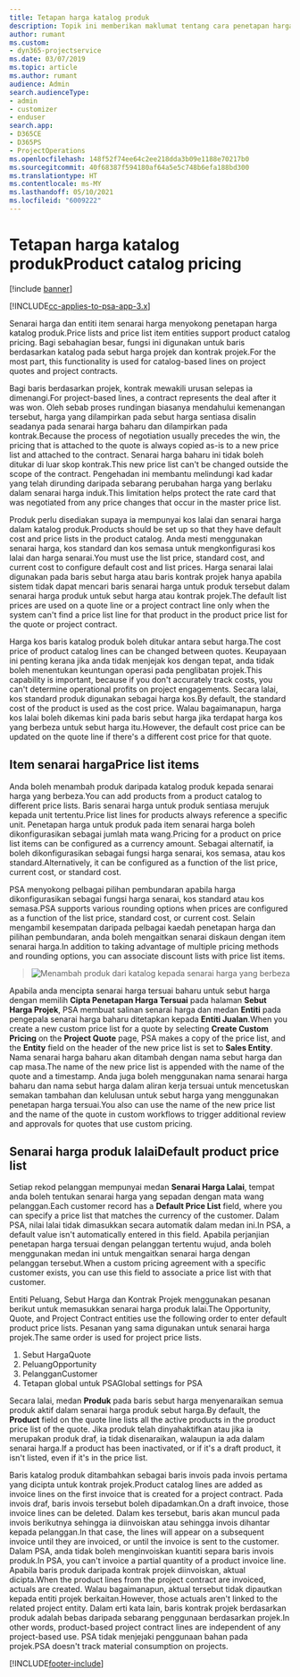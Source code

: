 ```yaml
---
title: Tetapan harga katalog produk
description: Topik ini memberikan maklumat tentang cara penetapan harga produk berfungsi dalam Dynamics 365 Project Service Automation (PSA).
author: rumant
ms.custom:
- dyn365-projectservice
ms.date: 03/07/2019
ms.topic: article
ms.author: rumant
audience: Admin
search.audienceType:
- admin
- customizer
- enduser
search.app:
- D365CE
- D365PS
- ProjectOperations
ms.openlocfilehash: 148f52f74ee64c2ee218dda3b09e1188e70217b0
ms.sourcegitcommit: 40f68387f594180af64a5e5c748b6efa188bd300
ms.translationtype: HT
ms.contentlocale: ms-MY
ms.lasthandoff: 05/10/2021
ms.locfileid: "6009222"
---
```

# <a name="product-catalog-pricing"></a><span data-ttu-id="7a43b-103">Tetapan harga katalog produk</span><span class="sxs-lookup"><span data-stu-id="7a43b-103">Product catalog pricing</span></span> 

[!include [banner](../includes/psa-now-project-operations.md)]

[!INCLUDE[cc-applies-to-psa-app-3.x](../includes/cc-applies-to-psa-app-3x.md)]


<span data-ttu-id="7a43b-104">Senarai harga dan entiti item senarai harga menyokong penetapan harga katalog produk.</span><span class="sxs-lookup"><span data-stu-id="7a43b-104">Price lists and price list item entities support product catalog pricing.</span></span> <span data-ttu-id="7a43b-105">Bagi sebahagian besar, fungsi ini digunakan untuk baris berdasarkan katalog pada sebut harga projek dan kontrak projek.</span><span class="sxs-lookup"><span data-stu-id="7a43b-105">For the most part, this functionality is used for catalog-based lines on project quotes and project contracts.</span></span>

<span data-ttu-id="7a43b-106">Bagi baris berdasarkan projek, kontrak mewakili urusan selepas ia dimenangi.</span><span class="sxs-lookup"><span data-stu-id="7a43b-106">For project-based lines, a contract represents the deal after it was won.</span></span> <span data-ttu-id="7a43b-107">Oleh sebab proses rundingan biasanya mendahului kemenangan tersebut, harga yang dilampirkan pada sebut harga sentiasa disalin seadanya pada senarai harga baharu dan dilampirkan pada kontrak.</span><span class="sxs-lookup"><span data-stu-id="7a43b-107">Because the process of negotiation usually precedes the win, the pricing that is attached to the quote is always copied as-is to a new price list and attached to the contract.</span></span> <span data-ttu-id="7a43b-108">Senarai harga baharu ini tidak boleh ditukar di luar skop kontrak.</span><span class="sxs-lookup"><span data-stu-id="7a43b-108">This new price list can't be changed outside the scope of the contract.</span></span> <span data-ttu-id="7a43b-109">Pengehadan ini membantu melindungi kad kadar yang telah dirunding daripada sebarang perubahan harga yang berlaku dalam senarai harga induk.</span><span class="sxs-lookup"><span data-stu-id="7a43b-109">This limitation helps protect the rate card that was negotiated from any price changes that occur in the master price list.</span></span>

<span data-ttu-id="7a43b-110">Produk perlu disediakan supaya ia mempunyai kos lalai dan senarai harga dalam katalog produk.</span><span class="sxs-lookup"><span data-stu-id="7a43b-110">Products should be set up so that they have default cost and price lists in the product catalog.</span></span> <span data-ttu-id="7a43b-111">Anda mesti menggunakan senarai harga, kos standard dan kos semasa untuk mengkonfigurasi kos lalai dan harga senarai.</span><span class="sxs-lookup"><span data-stu-id="7a43b-111">You must use the list price, standard cost, and current cost to configure default cost and list prices.</span></span> <span data-ttu-id="7a43b-112">Harga senarai lalai digunakan pada baris sebut harga atau baris kontrak projek hanya apabila sistem tidak dapat mencari baris senarai harga untuk produk tersebut dalam senarai harga produk untuk sebut harga atau kontrak projek.</span><span class="sxs-lookup"><span data-stu-id="7a43b-112">The default list prices are used on a quote line or a project contract line only when the system can't find a price list line for that product in the product price list for the quote or project contract.</span></span>

<span data-ttu-id="7a43b-113">Harga kos baris katalog produk boleh ditukar antara sebut harga.</span><span class="sxs-lookup"><span data-stu-id="7a43b-113">The cost price of product catalog lines can be changed between quotes.</span></span> <span data-ttu-id="7a43b-114">Keupayaan ini penting kerana jika anda tidak menjejak kos dengan tepat, anda tidak boleh menentukan keuntungan operasi pada penglibatan projek.</span><span class="sxs-lookup"><span data-stu-id="7a43b-114">This capability is important, because if you don't accurately track costs, you can't determine operational profits on project engagements.</span></span> <span data-ttu-id="7a43b-115">Secara lalai, kos standard produk digunakan sebagai harga kos.</span><span class="sxs-lookup"><span data-stu-id="7a43b-115">By default, the standard cost of the product is used as the cost price.</span></span> <span data-ttu-id="7a43b-116">Walau bagaimanapun, harga kos lalai boleh dikemas kini pada baris sebut harga jika terdapat harga kos yang berbeza untuk sebut harga itu.</span><span class="sxs-lookup"><span data-stu-id="7a43b-116">However, the default cost price can be updated on the quote line if there's a different cost price for that quote.</span></span>

## <a name="price-list-items"></a><span data-ttu-id="7a43b-117">Item senarai harga</span><span class="sxs-lookup"><span data-stu-id="7a43b-117">Price list items</span></span>

<span data-ttu-id="7a43b-118">Anda boleh menambah produk daripada katalog produk kepada senarai harga yang berbeza.</span><span class="sxs-lookup"><span data-stu-id="7a43b-118">You can add products from a product catalog to different price lists.</span></span> <span data-ttu-id="7a43b-119">Baris senarai harga untuk produk sentiasa merujuk kepada unit tertentu.</span><span class="sxs-lookup"><span data-stu-id="7a43b-119">Price list lines for products always reference a specific unit.</span></span> <span data-ttu-id="7a43b-120">Penetapan harga untuk produk pada item senarai harga boleh dikonfigurasikan sebagai jumlah mata wang.</span><span class="sxs-lookup"><span data-stu-id="7a43b-120">Pricing for a product on price list items can be configured as a currency amount.</span></span> <span data-ttu-id="7a43b-121">Sebagai alternatif, ia boleh dikonfigurasikan sebagai fungsi harga senarai, kos semasa, atau kos standard.</span><span class="sxs-lookup"><span data-stu-id="7a43b-121">Alternatively, it can be configured as a function of the list price, current cost, or standard cost.</span></span>

<span data-ttu-id="7a43b-122">PSA menyokong pelbagai pilihan pembundaran apabila harga dikonfigurasikan sebagai fungsi harga senarai, kos standard atau kos semasa.</span><span class="sxs-lookup"><span data-stu-id="7a43b-122">PSA supports various rounding options when prices are configured as a function of the list price, standard cost, or current cost.</span></span> <span data-ttu-id="7a43b-123">Selain mengambil kesempatan daripada pelbagai kaedah penetapan harga dan pilihan pembundaran, anda boleh mengaitkan senarai diskaun dengan item senarai harga.</span><span class="sxs-lookup"><span data-stu-id="7a43b-123">In addition to taking advantage of multiple pricing methods and rounding options, you can associate discount lists with price list items.</span></span> 

> ![Menambah produk dari katalog kepada senarai harga yang berbeza](media/basic-guide-16.png)

<span data-ttu-id="7a43b-125">Apabila anda mencipta senarai harga tersuai baharu untuk sebut harga dengan memilih **Cipta Penetapan Harga Tersuai** pada halaman **Sebut Harga Projek**, PSA membuat salinan senarai harga dan medan **Entiti** pada pengepala senarai harga baharu ditetapkan kepada **Entiti Jualan**.</span><span class="sxs-lookup"><span data-stu-id="7a43b-125">When you create a new custom price list for a quote by selecting **Create Custom Pricing** on the **Project Quote** page, PSA makes a copy of the price list, and the **Entity** field on the header of the new price list is set to **Sales Entity**.</span></span> <span data-ttu-id="7a43b-126">Nama senarai harga baharu akan ditambah dengan nama sebut harga dan cap masa.</span><span class="sxs-lookup"><span data-stu-id="7a43b-126">The name of the new price list is appended with the name of the quote and a timestamp.</span></span> <span data-ttu-id="7a43b-127">Anda juga boleh menggunakan nama senarai harga baharu dan nama sebut harga dalam aliran kerja tersuai untuk mencetuskan semakan tambahan dan kelulusan untuk sebut harga yang menggunakan penetapan harga tersuai.</span><span class="sxs-lookup"><span data-stu-id="7a43b-127">You also can use the name of the new price list and the name of the quote in custom workflows to trigger additional review and approvals for quotes that use custom pricing.</span></span>

 
## <a name="default-product-price-list"></a><span data-ttu-id="7a43b-128">Senarai harga produk lalai</span><span class="sxs-lookup"><span data-stu-id="7a43b-128">Default product price list</span></span>
<span data-ttu-id="7a43b-129">Setiap rekod pelanggan mempunyai medan **Senarai Harga Lalai**, tempat anda boleh tentukan senarai harga yang sepadan dengan mata wang pelanggan.</span><span class="sxs-lookup"><span data-stu-id="7a43b-129">Each customer record has a **Default Price List** field, where you can specify a price list that matches the currency of the customer.</span></span> <span data-ttu-id="7a43b-130">Dalam PSA, nilai lalai tidak dimasukkan secara automatik dalam medan ini.</span><span class="sxs-lookup"><span data-stu-id="7a43b-130">In PSA, a default value isn't automatically entered in this field.</span></span> <span data-ttu-id="7a43b-131">Apabila perjanjian penetapan harga tersuai dengan pelanggan tertentu wujud, anda boleh menggunakan medan ini untuk mengaitkan senarai harga dengan pelanggan tersebut.</span><span class="sxs-lookup"><span data-stu-id="7a43b-131">When a custom pricing agreement with a specific customer exists, you can use this field to associate a price list with that customer.</span></span>

<span data-ttu-id="7a43b-132">Entiti Peluang, Sebut Harga dan Kontrak Projek menggunakan pesanan berikut untuk memasukkan senarai harga produk lalai.</span><span class="sxs-lookup"><span data-stu-id="7a43b-132">The Opportunity, Quote, and Project Contract entities use the following order to enter default product price lists.</span></span> <span data-ttu-id="7a43b-133">Pesanan yang sama digunakan untuk senarai harga projek.</span><span class="sxs-lookup"><span data-stu-id="7a43b-133">The same order is used for project price lists.</span></span>

1.  <span data-ttu-id="7a43b-134">Sebut Harga</span><span class="sxs-lookup"><span data-stu-id="7a43b-134">Quote</span></span>
2.  <span data-ttu-id="7a43b-135">Peluang</span><span class="sxs-lookup"><span data-stu-id="7a43b-135">Opportunity</span></span>
3.  <span data-ttu-id="7a43b-136">Pelanggan</span><span class="sxs-lookup"><span data-stu-id="7a43b-136">Customer</span></span>
4.  <span data-ttu-id="7a43b-137">Tetapan global untuk PSA</span><span class="sxs-lookup"><span data-stu-id="7a43b-137">Global settings for PSA</span></span>

<span data-ttu-id="7a43b-138">Secara lalai, medan **Produk** pada baris sebut harga menyenaraikan semua produk aktif dalam senarai harga produk sebut harga.</span><span class="sxs-lookup"><span data-stu-id="7a43b-138">By default, the **Product** field on the quote line lists all the active products in the product price list of the quote.</span></span> <span data-ttu-id="7a43b-139">Jika produk telah dinyahaktifkan atau jika ia merupakan produk draf, ia tidak disenaraikan, walaupun ia ada dalam senarai harga.</span><span class="sxs-lookup"><span data-stu-id="7a43b-139">If a product has been inactivated, or if it's a draft product, it isn't listed, even if it's in the price list.</span></span> 

<span data-ttu-id="7a43b-140">Baris katalog produk ditambahkan sebagai baris invois pada invois pertama yang dicipta untuk kontrak projek.</span><span class="sxs-lookup"><span data-stu-id="7a43b-140">Product catalog lines are added as invoice lines on the first invoice that is created for a project contract.</span></span> <span data-ttu-id="7a43b-141">Pada invois draf, baris invois tersebut boleh dipadamkan.</span><span class="sxs-lookup"><span data-stu-id="7a43b-141">On a draft invoice, those invoice lines can be deleted.</span></span> <span data-ttu-id="7a43b-142">Dalam kes tersebut, baris akan muncul pada invois berikutnya sehingga ia diinvoiskan atau sehingga invois dihantar kepada pelanggan.</span><span class="sxs-lookup"><span data-stu-id="7a43b-142">In that case, the lines will appear on a subsequent invoice until they are invoiced, or until the invoice is sent to the customer.</span></span> <span data-ttu-id="7a43b-143">Dalam PSA, anda tidak boleh menginvoiskan kuantiti separa baris invois produk.</span><span class="sxs-lookup"><span data-stu-id="7a43b-143">In PSA, you can't invoice a partial quantity of a product invoice line.</span></span> <span data-ttu-id="7a43b-144">Apabila baris produk daripada kontrak projek diinvoiskan, aktual dicipta.</span><span class="sxs-lookup"><span data-stu-id="7a43b-144">When the product lines from the project contract are invoiced, actuals are created.</span></span> <span data-ttu-id="7a43b-145">Walau bagaimanapun, aktual tersebut tidak dipautkan kepada entiti projek berkaitan.</span><span class="sxs-lookup"><span data-stu-id="7a43b-145">However, those actuals aren't linked to the related project entity.</span></span> <span data-ttu-id="7a43b-146">Dalam erti kata lain, baris kontrak projek berdasarkan produk adalah bebas daripada sebarang penggunaan berdasarkan projek.</span><span class="sxs-lookup"><span data-stu-id="7a43b-146">In other words, product-based project contract lines are independent of any project-based use.</span></span> <span data-ttu-id="7a43b-147">PSA tidak menjejaki penggunaan bahan pada projek.</span><span class="sxs-lookup"><span data-stu-id="7a43b-147">PSA doesn't track material consumption on projects.</span></span>


[!INCLUDE[footer-include](../includes/footer-banner.md)]